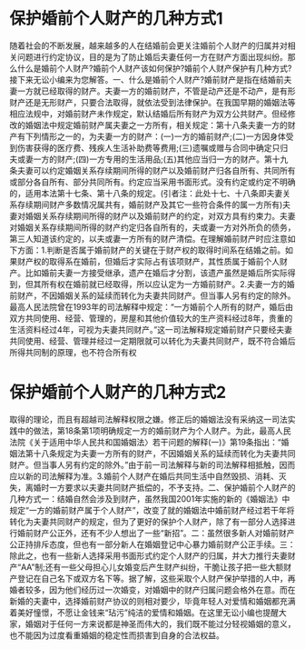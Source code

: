 # 保护婚前个人财产的几种方式1

随着社会的不断发展，越来越多的人在结婚前会更关注婚前个人财产的归属并对相关问题进行约定协议，目的是为了防止婚后夫妻任何一方在财产方面出现纠纷。那么什么是婚前个人财产?婚前个人财产该如何保护?婚前个人财产保护有几种方式?接下来无讼小编来为您解答。一、什么是婚前个人财产?婚前财产是指在结婚前夫妻一方就已经取得的财产。夫妻一方的婚前财产，不管是动产还是不动产，是有形财产还是无形财产，只要合法取得，就依法受到法律保护。在我国早期的婚姻法等相应法规中，对婚前财产未作规定，默认结婚后所有财产为双方公共财产。但经修改的婚姻法中规定婚前财产属夫妻之一方所有，相关规定：第十八条夫妻一方的财产有下列情形之一的，为夫妻一方的财产：(一)一方的婚前财产;(二)一方因身体受到伤害获得的医疗费、残疾人生活补助费等费用;(三)遗嘱或赠与合同中确定只归夫或妻一方的财产;(四)一方专用的生活用品;(五)其他应当归一方的财产。第十九条夫妻可以约定婚姻关系存续期间所得的财产以及婚前财产归各自所有、共同所有或部分各自所有、部分共同所有。约定应当采用书面形式。没有约定或约定不明确的，适用本法第十七条、第十八条的规定。(引者注：此处十七、十八条即夫妻关系存续期间财产多数情况属共有，婚前财产及其它一些符合条件的属一方所有)夫妻对婚姻关系存续期间所得的财产以及婚前财产的约定，对双方具有约束力。夫妻对婚姻关系存续期间所得的财产约定归各自所有的，夫或妻一方对外所负的债务，第三人知道该约定的，以夫或妻一方所有的财产清偿。在理解婚前财产时应注意如下方面：1.判断是否属于婚前财产的关键在于财产权的取得时间系在结婚之前。如果财产权的取得系在婚前，但婚后才实际占有该项财产，其性质属于婚前个人财产。比如婚前夫妻一方接受继承，遗产在婚后才分割，该遗产虽然是婚后所实际得到，但其所有权在婚前就已经取得，所以应认定为一方婚前财产。2.夫妻一方的婚前财产，不因婚姻关系的延续而转化为夫妻共同财产。但当事人另有约定的除外。最高人民法院曾在1993年的司法解释中规定：“一方婚前个人所有的财产，婚后由双方共同使用、经营、管理的，房屋和其他价值较大的生产资料经过8年，贵重的生活资料经过4年，可视为夫妻共同财产。”这一司法解释规定婚前财产只要经夫妻共同使用、经营、管理并经过一定期限就可以转化为夫妻共同财产，既不符合婚后所得共同制的原理，也不符合所有权

# 保护婚前个人财产的几种方式2

取得的理论，而且有超越司法解释权限之嫌。修正后的婚姻法没有采纳这一司法实践中的做法，第18条第1项明确规定一方的婚前财产为个人财产。为此，最高人民法院《关于适用中华人民共和国婚姻法〉若干问题的解释(一)》第19条指出：“婚姻法第十八条规定为夫妻一方所有的财产，不因婚姻关系的延续而转化为夫妻共同财产。但当事人另有约定的除外。”由于前一司法解释与新的司法解释相抵触，因而应以新的司法解释为准。3.婚前个人财产在婚后共同生活中自然毁损、消耗、灭失，离婚时一方要求以夫妻共同财产抵偿的，不予支持。二、保护婚前个人财产的几种方式一：结婚自然会涉及到财产，虽然我国2001年实施的新的《婚姻法》中规定“一方的婚前财产属于个人财产”，改变了就的婚姻法中婚前财产经过若干年将转化为夫妻共同财产的规定，但为了更好的保护个人财产，除了有一部分人选择进行婚前财产公正外，还有不少人想出了一些“新招”。二：虽然很多新人对婚前财产公正持排斥态度，但也有一部分新人在婚姻登记中心暴力婚前财产公正手续。三：除此之，也有一些新人选择采用书面形式约定个人财产的归属，并大力推行夫妻财产“AA”制;还有一些父母担心儿女婚变后产生财产纠纷，干脆让孩子把一些大额财产登记在自己名下或双方名下等。据了解，这些采取个人财产保护举措的人中，再婚者较多，因为他们经历过一次婚变，对婚姻中的财产归属问题会格外在意。而在新婚的夫妻中，选择婚前财产协议的则相对要少，毕竟年轻人对爱情和婚姻都充满着美好憧憬，不愿让金钱来“玷污”纯洁的爱情和婚姻。在这里无讼小编也提醒大家，婚姻对于任何一方来说都是神圣而伟大的，我们既不能过分轻视婚姻的意义，也不能因为过度看重婚姻的稳定性而损害到自身的合法权益。

